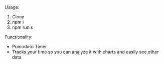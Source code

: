 Usage:
1. Clone
2. npm i
3. npm run s

Functionality:
- Pomodoro Timer
- Tracks your time so you can analyze it with charts and easily see other data
